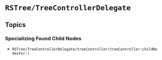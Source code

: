 # ``RSTree/TreeControllerDelegate``

## Topics

### Specializing Found Child Nodes 

- ``RSTree/TreeControllerDelegate/treeController(treeController:childNodesFor:)``
